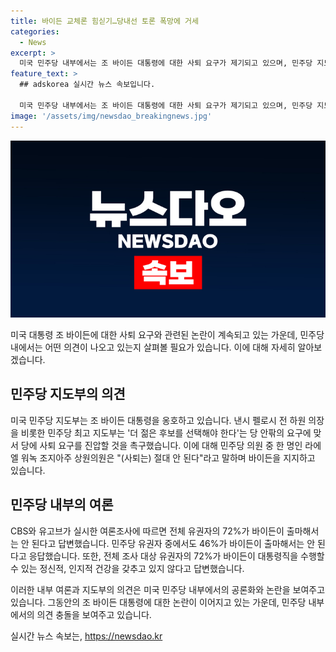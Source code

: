 ```yaml
---
title: 바이든 교체론 힘싣기…당내선 토론 폭망에 거세
categories:
  - News
excerpt: >
  미국 민주당 내부에서는 조 바이든 대통령에 대한 사퇴 요구가 제기되고 있으며, 민주당 지도부는 이를 진압하고 있다. 바이든 대통령의 첫 TV토론에서의 부진과 논란을 앞두고, 낸시 펠로시 전 하원 의장 등 민주당 최고 지도부는 더 젊은 후보를 선택해야 한다는 요구에 반대하며 바이든을 옹호하고 있다. 바이든은 가족과 함께 머물며 고민하는 가운데, 민주당 내부에서는 바이든의 후임으로 거론되는 의원들도 사퇴에 반대 의견을 표명하고 있다. 클릭할 만한 기사를 작성하는 데 도움이 되었길 바랍니다.
feature_text: >
  ## adskorea 실시간 뉴스 속보입니다.

  미국 민주당 내부에서는 조 바이든 대통령에 대한 사퇴 요구가 제기되고 있으며, 민주당 지도부는 이를 진압하고 있다. 바이든 대통령의 첫 TV토론에서의 부진과 논란을 앞두고, 낸시 펠로시 전 하원 의장 등 민주당 최고 지도부는 더 젊은 후보를 선택해야 한다는 요구에 반대하며 바이든을 옹호하고 있다. 바이든은 가족과 함께 머물며 고민하는 가운데, 민주당 내부에서는 바이든의 후임으로 거론되는 의원들도 사퇴에 반대 의견을 표명하고 있다. 클릭할 만한 기사를 작성하는 데 도움이 되었길 바랍니다.
image: '/assets/img/newsdao_breakingnews.jpg'
---
```


<p><img src="/assets/img/newsdao_breakingnews.jpg" alt="adskorea 속보" /></p>

<p>미국 대통령 조 바이든에 대한 사퇴 요구와 관련된 논란이 계속되고 있는 가운데, 민주당 내에서는 어떤 의견이 나오고 있는지 살펴볼 필요가 있습니다. 이에 대해 자세히 알아보겠습니다.</p>

<h2 data-ke-size="size26">민주당 지도부의 의견</h2>

<p>미국 민주당 지도부는 조 바이든 대통령을 옹호하고 있습니다. 낸시 펠로시 전 하원 의장을 비롯한 민주당 최고 지도부는 '더 젊은 후보를 선택해야 한다'는 당 안팎의 요구에 맞서 당에 사퇴 요구를 진압할 것을 촉구했습니다. 이에 대해 민주당 의원 중 한 명인 라에엘 워녹 조지아주 상원의원은 "(사퇴는) 절대 안 된다"라고 말하며 바이든을 지지하고 있습니다.</p>

<h2 data-ke-size="size26">민주당 내부의 여론</h2>

<p>CBS와 유고브가 실시한 여론조사에 따르면 전체 유권자의 72%가 바이든이 출마해서는 안 된다고 답변했습니다. 민주당 유권자 중에서도 46%가 바이든이 출마해서는 안 된다고 응답했습니다. 또한, 전체 조사 대상 유권자의 72%가 바이든이 대통령직을 수행할 수 있는 정신적, 인지적 건강을 갖추고 있지 않다고 답변했습니다.</p>

<p>이러한 내부 여론과 지도부의 의견은 미국 민주당 내부에서의 공론화와 논란을 보여주고 있습니다. 그동안의 조 바이든 대통령에 대한 논란이 이어지고 있는 가운데, 민주당 내부에서의 의견 충돌을 보여주고 있습니다.</p>
실시간 뉴스 속보는, <a href="https://newsdao.kr" rel="dofollow">https://newsdao.kr</a>


